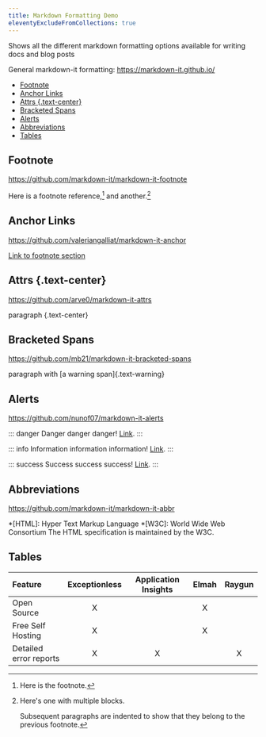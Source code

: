 ```yaml
---
title: Markdown Formatting Demo
eleventyExcludeFromCollections: true
---
```

Shows all the different markdown formatting options available for writing docs and blog posts

General markdown-it formatting: <https://markdown-it.github.io/>

- [Footnote](#footnote)
- [Anchor Links](#anchor-links)
- [Attrs {.text-center}](#attrs-text-center)
- [Bracketed Spans](#bracketed-spans)
- [Alerts](#alerts)
- [Abbreviations](#abbreviations)
- [Tables](#tables)

## Footnote

<https://github.com/markdown-it/markdown-it-footnote>

Here is a footnote reference,[^1] and another.[^longnote]

[^1]: Here is the footnote.

[^longnote]: Here's one with multiple blocks.

    Subsequent paragraphs are indented to show that they
belong to the previous footnote.

## Anchor Links

<https://github.com/valeriangalliat/markdown-it-anchor>

[Link to footnote section](#footnote)

## Attrs {.text-center}

<https://github.com/arve0/markdown-it-attrs>

paragraph {.text-center}

## Bracketed Spans

<https://github.com/mb21/markdown-it-bracketed-spans>

paragraph with [a warning span]{.text-warning}

## Alerts

<https://github.com/nunof07/markdown-it-alerts>

::: danger
Danger danger danger! [Link](#).
:::

::: info
Information information information! [Link](#).
:::

::: success
Success success success! [Link](#).
:::

## Abbreviations

<https://github.com/markdown-it/markdown-it-abbr>

*[HTML]: Hyper Text Markup Language
*[W3C]:  World Wide Web Consortium
The HTML specification
is maintained by the W3C.

## Tables

| Feature                        | Exceptionless | Application Insights | Elmah | Raygun |
| :----------------------------- | :-----------: | :------------------: | :---: | :----: |
| Open Source                    | X             |                      | X     |
| Free Self Hosting              | X             |                      | X     |
| Detailed error reports         | X             | X                    |       | X      |

